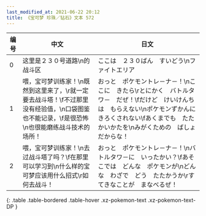 ```yaml
---
last_modified_at: 2021-06-22 20:12
title: 《宝可梦 珍珠／钻石》文本 572
---
```

| 编号 | 中文 | 日文 |
| ---- | ---- | ---- |
| 0 | 这里是２３０号道路\n的战斗区 | ここは　２３０ばん　すいどう\nファイトエリア |
| 1 | 喂，宝可梦训练家！\n既然到这里来了，\r就一定要去战斗塔！\f不过那里没有经验值，\n口袋图鉴也不能记录，\f是很恐怖\n也很能磨练战斗技术的场所！ | おっと　ポケモントレ－ナ－！\nここに　きたら\rとにかく　バトルタワ－　だぜ！\fだけど　けいけんちは　もらえない\nポケモンずかんに　きろくされない\fあくまでも　たたかいかたを\nみがくための　ばしょ　だからな！ |
| 2 | 喂，宝可梦训练家！\n去过战斗塔了吗？\f在那里可以学习到\n什么样的宝可梦应该用什么招式\r如何去战斗！ | おっと　ポケモントレ－ナ－！\nバトルタワ－に　いったかい？\fあそこでは　どんな　ポケモンが\nどんな　わざで　どう　たたかうか\rすてきなことが　まなべるぜ！ |
{: .table .table-bordered .table-hover .xz-pokemon-text .xz-pokemon-text-DP }